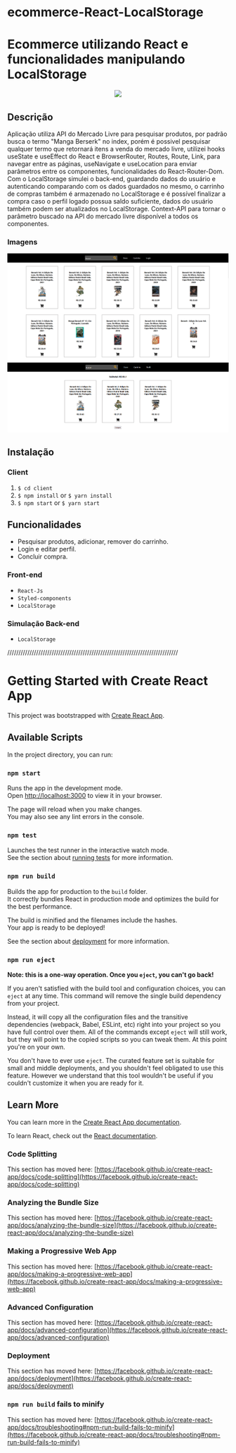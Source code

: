# ecommerce-React-LocalStorage

# Ecommerce utilizando React e funcionalidades manipulando LocalStorage
<p align="center">
  <img src="imgs/gif.gif" >
</p>

## Descrição

Aplicação utiliza API do Mercado Livre para pesquisar produtos, por padrão busca o termo "Manga Berserk" no index, porém é possivel pesquisar qualquer termo que retornará itens a venda do mercado livre, utilizei hooks useState e useEffect do React e BrowserRouter, Routes, Route, Link, para navegar entre as páginas, useNavigate e useLocation para enviar parâmetros entre os componentes, funcionalidades do React-Router-Dom. Com o LocalStorage simulei o back-end, guardando dados do usuário e autenticando comparando com os dados guardados no mesmo, o carrinho de compras também é armazenado no LocalStorage e é possível finalizar a compra caso o perfil logado possua saldo suficiente, dados do usuário também podem ser atualizados no LocalStorage.
Context-API para tornar o parâmetro buscado na API do mercado livre disponível a todos os componentes.

### Imagens

<img src="imgs/home.PNG" >
<img src="imgs/cart.PNG" >


## Instalação

### Client

  1. `$ cd client`
  2. `$ npm install` or `$ yarn install`
  3. `$ npm start` or `$ yarn start`

## Funcionalidades

+ Pesquisar produtos, adicionar, remover do carrinho.
+ Login e editar perfil.
+ Concluir compra.

### Front-end
+ `React-Js`
+ `Styled-components`
+ `LocalStorage` 
 


### Simulação Back-end

+ `LocalStorage`

/////////////////////////////////////////////////////////////////////////////
# Getting Started with Create React App

This project was bootstrapped with [Create React App](https://github.com/facebook/create-react-app).

## Available Scripts

In the project directory, you can run:

### `npm start`

Runs the app in the development mode.\
Open [http://localhost:3000](http://localhost:3000) to view it in your browser.

The page will reload when you make changes.\
You may also see any lint errors in the console.

### `npm test`

Launches the test runner in the interactive watch mode.\
See the section about [running tests](https://facebook.github.io/create-react-app/docs/running-tests) for more information.

### `npm run build`

Builds the app for production to the `build` folder.\
It correctly bundles React in production mode and optimizes the build for the best performance.

The build is minified and the filenames include the hashes.\
Your app is ready to be deployed!

See the section about [deployment](https://facebook.github.io/create-react-app/docs/deployment) for more information.

### `npm run eject`

**Note: this is a one-way operation. Once you `eject`, you can't go back!**

If you aren't satisfied with the build tool and configuration choices, you can `eject` at any time. This command will remove the single build dependency from your project.

Instead, it will copy all the configuration files and the transitive dependencies (webpack, Babel, ESLint, etc) right into your project so you have full control over them. All of the commands except `eject` will still work, but they will point to the copied scripts so you can tweak them. At this point you're on your own.

You don't have to ever use `eject`. The curated feature set is suitable for small and middle deployments, and you shouldn't feel obligated to use this feature. However we understand that this tool wouldn't be useful if you couldn't customize it when you are ready for it.

## Learn More

You can learn more in the [Create React App documentation](https://facebook.github.io/create-react-app/docs/getting-started).

To learn React, check out the [React documentation](https://reactjs.org/).

### Code Splitting

This section has moved here: [https://facebook.github.io/create-react-app/docs/code-splitting](https://facebook.github.io/create-react-app/docs/code-splitting)

### Analyzing the Bundle Size

This section has moved here: [https://facebook.github.io/create-react-app/docs/analyzing-the-bundle-size](https://facebook.github.io/create-react-app/docs/analyzing-the-bundle-size)

### Making a Progressive Web App

This section has moved here: [https://facebook.github.io/create-react-app/docs/making-a-progressive-web-app](https://facebook.github.io/create-react-app/docs/making-a-progressive-web-app)

### Advanced Configuration

This section has moved here: [https://facebook.github.io/create-react-app/docs/advanced-configuration](https://facebook.github.io/create-react-app/docs/advanced-configuration)

### Deployment

This section has moved here: [https://facebook.github.io/create-react-app/docs/deployment](https://facebook.github.io/create-react-app/docs/deployment)

### `npm run build` fails to minify

This section has moved here: [https://facebook.github.io/create-react-app/docs/troubleshooting#npm-run-build-fails-to-minify](https://facebook.github.io/create-react-app/docs/troubleshooting#npm-run-build-fails-to-minify)
